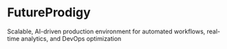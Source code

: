 # FutureProdigy
Scalable, AI-driven production environment for automated workflows, real-time analytics, and DevOps optimization
